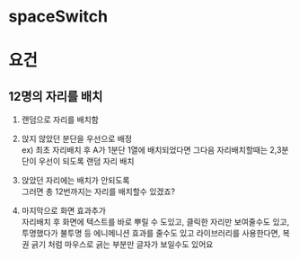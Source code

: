 # spaceSwitch

# 요건
## 12명의 자리를 배치

1. 랜덤으로 자리를 배치함  
1. 앉지 않았던 분단을 우선으로 배정  
ex) 최초 자리배치 후 A가 1분단 1열에 배치되었다면 그다음 자리배치할때는 2,3분단이 우선이 되도록 랜덤 자리 배치  

1. 앉았던 자리에는 배치가 안되도록  
그러면 총 12번까지는 자리를 배치할수 있겠죠?  
1. 마지막으로 화면 효과추가    
자리배치 후 화면에 텍스트를 바로 뿌릴 수 도있고, 클릭한 자리만 보여줄수도 있고,  
투명했다가 불투명 등 에니메니션 효과를 줄수도 있고 라이브러리를 사용한다면, 복권 긁기 처럼 마우스로 긁는 부분만 글자가 보일수도 있어요
